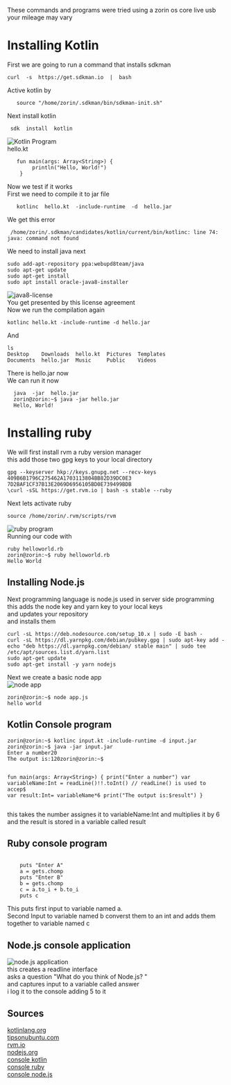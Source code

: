 

<p>These commands and programs were tried using a zorin os core live usb<br>
your mileage may vary</p>
<h1 id="installing-kotlin">Installing Kotlin</h1>
<p>First we are going to run a command that installs sdkman</p>
<pre><code>curl  -s  https://get.sdkman.io  |  bash
</code></pre>
<p>Active kotlin by</p>
<pre><code>   source "/home/zorin/.sdkman/bin/sdkman-init.sh"
</code></pre>
<p>Next install kotlin</p>
<pre><code> sdk  install  kotlin
</code></pre>
<p><img src="https://preview.ibb.co/nKJuxU/Screenshot_from_2018_09_27_15_21_17.png" alt="Kotlin Program"><br>
hello.kt</p>
<pre><code>   fun main(args: Array&lt;String&gt;) {
        println("Hello, World!")
    }
</code></pre>
<p>Now we test if it works<br>
First we need to compile it to jar file</p>
<pre><code>   kotlinc  hello.kt  -include-runtime  -d  hello.jar
</code></pre>
<p>We get this error</p>
<pre><code> /home/zorin/.sdkman/candidates/kotlin/current/bin/kotlinc: line 74: java: command not found
</code></pre>
<p>We need to install java next</p>
<pre><code>sudo add-apt-repository ppa:webupd8team/java 
sudo apt-get update 
sudo apt-get install
sudo apt install oracle-java8-installer
</code></pre>
<p><img src="https://preview.ibb.co/daRWu9/Screenshot_from_2018_09_27_15_34_13.png" alt="java8-license"><br>
You get presented by this license agreement<br>
Now we run the compilation again</p>
<pre><code>kotlinc hello.kt -include-runtime -d hello.jar
</code></pre>
<p>And</p>
<pre><code>ls 
Desktop    Downloads  hello.kt  Pictures  Templates
Documents  hello.jar  Music     Public    Videos
</code></pre>
<p>There is hello.jar now<br>
We can run it now</p>
<pre><code>  java  -jar  hello.jar
  zorin@zorin:~$ java -jar hello.jar  
  Hello, World!
</code></pre>
<h1 id="installing-ruby">Installing ruby</h1>
<p>We will first install rvm  a ruby version manager<br>
this add those two gpg keys to your local directory</p>
<pre><code>gpg --keyserver hkp://keys.gnupg.net --recv-keys 409B6B1796C275462A1703113804BB82D39DC0E3 7D2BAF1CF37B13E2069D6956105BD0E739499BDB
\curl -sSL https://get.rvm.io | bash -s stable --ruby
</code></pre>
<p>Next lets activate ruby</p>
<pre><code>source /home/zorin/.rvm/scripts/rvm
</code></pre>
<p><img src="https://preview.ibb.co/mpvugp/Screenshot_from_2018_09_27_15_48_27.png" alt="ruby program"><br>
Running our code with</p>
<pre><code>ruby helloworld.rb
zorin@zorin:~$ ruby helloworld.rb 
Hello World
</code></pre>
<h2 id="installing-node.js">Installing Node.js</h2>
<p>Next programming language is node.js used in server side programming<br>
this adds the node key and yarn key to your local keys<br>
and updates your repository<br>
and installs them</p>
<pre><code>curl -sL https://deb.nodesource.com/setup_10.x | sudo -E bash -
curl -sL https://dl.yarnpkg.com/debian/pubkey.gpg | sudo apt-key add -
echo "deb https://dl.yarnpkg.com/debian/ stable main" | sudo tee /etc/apt/sources.list.d/yarn.list
sudo apt-get update
sudo apt-get install -y yarn nodejs
</code></pre>
<p>Next we create a basic node app<br>
<img src="https://preview.ibb.co/e7VPE9/Screenshot_from_2018_09_27_16_17_34.png" alt="node app"></p>
<pre><code>zorin@zorin:~$ node app.js 
hello world
</code></pre>
<h2 id="kotlin-console-program">Kotlin Console program</h2>
<pre><code>zorin@zorin:~$ kotlinc input.kt -include-runtime -d input.jar
zorin@zorin:~$ java -jar input.jar
Enter a number20
The output is:120zorin@zorin:~$ 



fun main(args: Array&lt;String&gt;) {
    print("Enter a number")
    var variableName:Int = readLine()!!.toInt()  // readLine() is used to accep$
    var result:Int= variableName*6
    print("The output is:$result")
}
</code></pre>
<p>this takes the number assignes it to variableName:Int and multiplies it by 6 and the result is stored in a variable called result</p>
<h2 id="ruby-console-program">Ruby console program</h2>
<pre><code>
    puts "Enter A"
    a = gets.chomp
    puts "Enter B"
    b = gets.chomp
    c = a.to_i + b.to_i
    puts c
</code></pre>
<p>This puts first input to variable named a.<br>
Second Input to variable named b converst them to an int and adds them together to variable named c</p>
<h2 id="node.js-console-application">Node.js console application</h2>
<p><img src="https://preview.ibb.co/mGuJrp/Screenshot_from_2018_09_27_16_52_33.png" alt="node.js application"><br>
this creates a readline interface<br>
asks a question "What do you think of Node.js? "<br>
and captures input to a variable called answer<br>
i log it to the console adding 5 to it</p>
<h2 id="sources">Sources</h2>
<p><a href="https://kotlinlang.org/docs/tutorials/command-line.html">kotlinlang.org</a><br>
<a href="http://tipsonubuntu.com/2016/07/31/install-oracle-java-8-9-ubuntu-16-04-linux-mint-18/">tipsonubuntu.com</a><br>
<a href="rvm.io">rvm.io</a><br>
<a href="https://nodejs.org/en/download/package-manager/#debian-and-ubuntu-based-linux-distributions">nodejs.org</a><br>
<a href="https://stackoverflow.com/questions/41283393/reading-console-input-in-kotlin">console kotlin</a><br>
<a href="https://stackoverflow.com/questions/6556280/read-input-from-console-in-ruby">console ruby</a><br>
<a href="https://nodejs.org/api/readline.html">console node.js</a></p>

